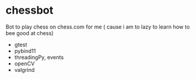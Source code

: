 # chessbot
Bot to play chess on chess.com for me ( cause i am to lazy to learn how to bee good at chess) 


- gtest 
- pybind11
- threadingPy, events
- openCV
- valgrind
